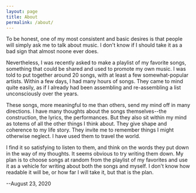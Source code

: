 ```yaml
---
layout: page
title: About
permalink: /about/
---
```


To be honest, one of my most consistent and basic desires is that people will simply ask me to talk about music. I don't know if I should take it as a bad sign that almost noone ever does. 

Nevertheless, I was recently asked to make a playlist of my favorite songs, something that could be shared and used to promote my own music. I was told to put together around 20 songs, with at least a few somewhat-popular artists. Within a few days, I had many hours of songs. They came to mind quite easily, as if I already had been assembling and re-assembling a list unconsciously over the years. 

These songs, more meaningful to me than others, send my mind off in many directions. I have many thoughts about the songs themselves--the construction, the lyrics, the performances. But they also sit within my mind as totems of all the other things I think about. They give shape and coherence to my life story. They invite me to remember things I might otherwise neglect. I have used them to travel the world.

I find it so satisfying to listen to them, and think on the words they put down in the way of my thoughts. It seems obvious to try writing them down. My plan is to choose songs at random from the playlist of my favorites and use it as a vehicle for writing about both the songs and myself. I don't know how readable it will be, or how far I will take it, but that is the plan. 

--August 23, 2020